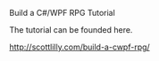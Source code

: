 Build a C#/WPF RPG Tutorial

The tutorial can be founded here.

http://scottlilly.com/build-a-cwpf-rpg/ 